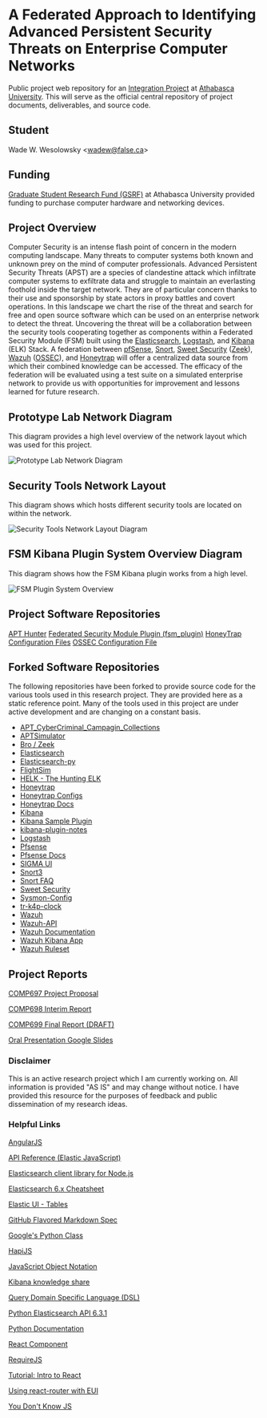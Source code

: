 # A Federated Approach to Identifying Advanced Persistent Security Threats on Enterprise Computer Networks

Public project web repository for an [Integration Project](https://www.athabascau.ca/syllabi/comp/comp697_698_699syllabus.php) at [Athabasca University](https://www.athabascau.ca/).  This will serve as the official central repository of project documents, deliverables, and source code.

## Student

Wade W. Wesolowsky &lt;wadew@false.ca&gt;

## Funding

[Graduate Student Research Fund (GSRF)](http://research.athabascau.ca/funding/graduate-students/graduate-student-research-fund.php) at Athabasca University provided funding to purchase computer hardware and networking devices.

## Project Overview

Computer Security is an intense flash point of concern in the modern computing landscape. Many threats to computer systems both known and unknown prey on the mind of computer professionals.  Advanced Persistent Security Threats (APST) are a species of clandestine attack which infiltrate computer systems to exfiltrate data and struggle to maintain an everlasting foothold inside the target network. They are of particular concern thanks to their use and sponsorship by state actors in proxy battles and covert operations. In this landscape we chart the rise of the threat and search for free and open source software which can be used on an enterprise network to detect the threat. Uncovering the threat will be a collaboration between the security tools cooperating together as components within a Federated Security Module (FSM) built using the [Elasticsearch](https://www.elastic.co/products/elasticsearch), [Logstash](https://www.elastic.co/products/logstash), and [Kibana](https://www.elastic.co/products/kibana) (ELK) Stack. A federation between [pfSense](https://www.pfsense.org/), [Snort](https://www.snort.org/), [Sweet Security](https://github.com/TravisFSmith/SweetSecurity) ([Zeek](https://www.bro.org/zeek.html)), [Wazuh](https://wazuh.com/) ([OSSEC](https://www.ossec.net/)), and [Honeytrap](https://github.com/honeytrap/) will offer a centralized data source from which their combined knowledge can be accessed. The efficacy of the federation will be evaluated using a test suite on a simulated enterprise network to provide us with opportunities for improvement and lessons learned for future research.

## Prototype Lab Network Diagram

This diagram provides a high level overview of the network layout which was used for this project.

![Prototype Lab Network Diagram](./diagrams/Actual_Network_Setup_V4.svg "Prototype Lab Network Diagram")

## Security Tools Network Layout

This diagram shows which hosts different security tools are located on within the network.

![Security Tools Network Layout Diagram](./diagrams/Security%20Software%20Setup.svg "Security Tools Network Layout Diagram")

## FSM Kibana Plugin System Overview Diagram

This diagram shows how the FSM Kibana plugin works from a high level.

![FSM Plugin System Overview](./diagrams/System_Overview_v2.svg "FSM Kibana Plugin System Overview Diagram")

## Project Software Repositories

[APT Hunter](https://github.com/rndrev/apthunter)
[Federated Security Module Plugin (fsm_plugin)](https://github.com/rndrev/fsm_plugin)
[HoneyTrap Configuration Files](https://github.com/rndrev/FederatedSecurityModule/tree/master/configs/honeytrap)
[OSSEC Configuration File](https://github.com/rndrev/FederatedSecurityModule/blob/master/configs/ossec.conf)

## Forked Software Repositories

The following repositories have been forked to provide source code for the various tools used in this research project.  They are provided here as a static reference point.  Many of the tools used in this project are under active development and are changing on a constant basis.

- [APT_CyberCriminal_Campagin_Collections](https://github.com/rndrev/APT_CyberCriminal_Campagin_Collections)
- [APTSimulator](https://github.com/rndrev/APTSimulator)
- [Bro / Zeek](https://github.com/rndrev/bro)
- [Elasticsearch](https://github.com/rndrev/elasticsearch)
- [Elasticsearch-py](https://github.com/rndrev/elasticsearch-py)
- [FlightSim](https://github.com/rndrev/flightsim)
- [HELK - The Hunting ELK](https://github.com/rndrev/helk)
- [Honeytrap](https://github.com/rndrev/honeytrap)
- [Honeytrap Configs](https://github.com/rndrev/honeytrap-configs)
- [Honeytrap Docs](https://github.com/rndrev/honeytrap-docs)
- [Kibana](https://github.com/rndrev/kibana)
- [Kibana Sample Plugin](https://github.com/rndrev/kibana_sample_plugin)
- [kibana-plugin-notes](https://github.com/rndrev/kibana-plugin-notes)
- [Logstash](https://github.com/rndrev/logstash)
- [Pfsense](https://github.com/rndrev/pfsense)
- [Pfsense Docs](https://github.com/rndrev/docs)
- [SIGMA UI](https://github.com/rndrev/SigmaUI)
- [Snort3](https://github.com/rndrev/snort3)
- [Snort FAQ](https://github.com/rndrev/snort-faq)
- [Sweet Security](https://github.com/rndrev/SweetSecurity)
- [Sysmon-Config](https://github.com/rndrev/sysmon-config)
- [tr-k4p-clock](https://github.com/rndrev/tr-k4p-clock)
- [Wazuh](https://github.com/rndrev/wazuh)
- [Wazuh-API](https://github.com/rndrev/wazuh-api)
- [Wazuh Documentation](https://github.com/rndrev/wazuh-documentation)
- [Wazuh Kibana App](https://github.com/rndrev/wazuh-kibana-app)
- [Wazuh Ruleset](https://github.com/rndrev/wazuh-ruleset)

## Project Reports

[COMP697 Project Proposal](./reports/Project%20Proposal.pdf)

[COMP698 Interim Report](./reports/Interim%20Report.pdf)

[COMP699 Final Report (DRAFT) ]()

[Oral Presentation Google Slides]()

### Disclaimer

This is an active research project which I am currently working on.  All information is provided "AS IS" and may change without notice.  I have provided this resource for the purposes of feedback and public dissemination of my research ideas.

### Helpful Links

[AngularJS](https://angularjs.org/)

[API Reference (Elastic JavaScript)](https://www.elastic.co/guide/en/elasticsearch/client/javascript-api/current/api-reference.html)

[Elasticsearch client library for Node.js](https://github.com/elastic/elasticsearch-js)

[Elasticsearch 6.x Cheatsheet](http://elasticsearch-cheatsheet.jolicode.com/#es6)

[Elastic UI - Tables](https://elastic.github.io/eui/#/display/tables)

[GitHub Flavored Markdown Spec](https://github.github.com/gfm/)

[Google's Python Class](https://developers.google.com/edu/python/)

[HapiJS](https://hapijs.com/api/17.1.0)

[JavaScript Object Notation](https://www.json.org/)

[Kibana knowledge share](https://github.com/nreese/kibana-plugin-notes)

[Query Domain Specific Language (DSL)](https://www.elastic.co/guide/en/elasticsearch/reference/6.7/query-dsl.html)

[Python Elasticsearch API 6.3.1](https://elasticsearch-py.readthedocs.io/en/6.3.1/api.html)

[Python Documentation](https://docs.python.org/)

[React Component](https://reactjs.org/docs/react-component.html)

[RequireJS](https://requirejs.org/docs/start.html)

[Tutorial: Intro to React](https://reactjs.org/tutorial/tutorial.html)

[Using react-router with EUI](https://github.com/elastic/eui/blob/master/wiki/react-router.md#using-react-router-with-eui)

[You Don't Know JS](https://github.com/getify/You-Dont-Know-JS/blob/master/up%20%26%20going/ch1.md)
